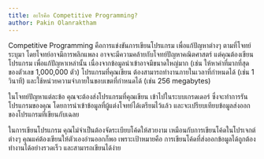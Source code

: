 ```yaml
---
title: อะไรคือ Competitive Programming?
author: Pakin Olanraktham
---
```


Competitive Programming คือการแข่งขันการเขียนโปรแกรม เพื่อแก้ปัญหาต่างๆ ตามที่โจทย์ระบุมา โดยโจทย์อาจมีการพลิกแพลง อาจจะมีความคล้ายกับโจทย์ปัญหาคณิตศาสตร์ แต่คุณต้องเขียนโปรแกรม เพื่อแก้ปัญหาเหล่านั้น เนื่องจากข้อมูลนำเข้าอาจมีขนาดใหญ่มาก (เช่น ให้หาค่าที่มากที่สุดของตัวเลข 1,000,000 ตัว) โปรแกรมที่คุณเขียน ต้องสามารถทำงานภายในเวลาที่กำหนดได้ (เช่น 1 วินาที) และใช้หน่วยความจำภายในขอบเขตที่กำหนดได้ (เช่น 256 megabytes)

ในโจทย์ปัญหาแต่ละข้อ คุณจะต้องส่งโปรแกรมที่คุณเขียน เข้าไปในระบบเกรดเดอร์ ซึ่งจะทำการรันโปรแกรมของคุณ โดยการนำเข้าข้อมูลที่ผู้แต่งโจทย์ได้เตรียมไว้แล้ว และจะเปรียบเทียบข้อมูลส่งออกของโปรแกรมที่เขียนกับเฉลย

ในการเขียนโปรแกรม คุณไม่จำเป็นต้องจัดระเบียบโค้ดให้สวยงาม เหมือนกับการเขียนโค้ดในโปรเจกต์ต่างๆ คุณแค่ต้องเขียนให้ตัวเองอ่านออกก็พอ เพราะเป้าหมายคือ การเขียนโค้ดที่ส่งออกข้อมูลได้ถูกต้อง ทำงานได้อย่างรวดเร็ว และสามารถเขียนได้ง่าย
